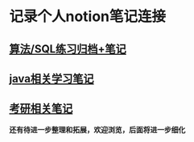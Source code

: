 # 记录个人notion笔记连接
## [算法/SQL练习归档+笔记](https://lava-swamp-7d7.notion.site/CS-GYM-e8109e69d2cb49448d9ecef0c34e4a11)
## [java相关学习笔记](https://lava-swamp-7d7.notion.site/674658f8620c45538dddeeec4005963f)
## [考研相关笔记](https://lava-swamp-7d7.notion.site/NJU-8148add311594209832e6eda58d37b51)

**还有待进一步整理和拓展，欢迎浏览，后面将进一步细化**
